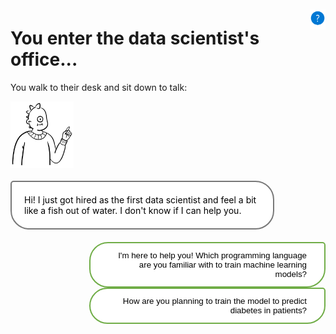 <style>

.button  {
  border: none;
  color: black;
  width: 75%;
  padding: 12px 28px;
  background-color: white;
  border: 2px solid #70AD47;
  border-radius:30px 5px 30px 30px ;
  transition-duration: 0.4s;
  text-align: right;
  float: right;
}
.button:hover  {
  background-color: #70AD47;
  color: white; 
  border: 2px solid #70AD47;
}
.selected  {
  border: none;
  color: black;
  width: 75%;
  padding: 12px 28px;
  background-color: white;
  border: 2px solid #70AD47;
  border-radius:30px 5px 30px 30px ;
  text-align: right;
  float: right;
}
.panel {
  background-color: white;
  border: 2px solid #787878;
  color: black;
  border-radius: 5px 30px 30px 30px;
  padding: 20px 20px;
  width: 75%;
  float: left;
  margin-top: 20px;
  margin-bottom: 20px;
  text-align: left;
}
.response  {
  border: none;
  color: black;
  float: right;
  padding: 12px 28px;
  background-color: white;
  border-radius:30px 5px 30px 30px ;
  border: 2px solid #70AD47;
  transition-duration: 0.4s;
}
.response:hover  {
  background-color: #70AD47;
  color: white; 
  border: 2px solid #70AD47;
}
</style>

<script>
function showContent(id) {
  // Hide all hidden content
  var elements = document.getElementsByClassName('hidden-content');
  for (var i = 0; i < elements.length; i++) {
    elements[i].style.display = 'none';
  }

  // Show the selected hidden content
  var selectedElement = document.getElementById(id);
  if (selectedElement) {
    selectedElement.style.display = 'block';
  }

  // Remove unselected buttons
  var buttons = Array.from(document.getElementsByClassName('button'));
  buttons.forEach(function(button) {
    if (button.id !== id) {
      button.remove();
    }
  });
}
</script>

<img style="float: right; width:5%; display:box; clear: right; margin-top: 10px;" src="./media/help.png">

# You enter the data scientist's office...

You walk to their desk and sit down to talk:

<img src="./media/data-scientist.svg" alt="Hotel" style="width:20%; float:left"> 

<div class="panel">Hi! I just got hired as the first data scientist and feel a bit like a fish out of water. I don't know if I can help you.</div>

<button class="button" onclick="showContent('id01')">I'm here to help you! Which programming language are you familiar with to train machine learning models?</button>

<button class="button" onclick="showContent('id02')">How are you planning to train the model to predict diabetes in patients?</button>

<div id="id01" class="hidden-content" style="display: none;">
  <div class="selected">I'm here to help you! Which programming language are you familiar with to train machine learning models?</div>
  <div class="panel">I'll be honest with you... I haven't been part of large enterprise data science teams yet. So, I still use Python as that is what I've learned during my studies.</div>
  <button class="response" onclick="window.location.href='../office-health-care';">Thank you! That's great to know. I'll talk to your colleagues to see what works best for this project.</button>
</div>

<div id="id02" class="hidden-content" style="display: none;">
  <div class="selected">How are you planning to train the model to predict diabetes in patients?</div>
  <div class="panel">I'd say it's pretty optimistic of you to think I have a plan. I prefer working in Jupyter notebooks to train machine learning models. I'm not very familiar with any cloud services but could learn to work with another tool I guess...
  </div>
  <button class="response" onclick="window.location.href='../office-health-care';">Thank you! That's great to know. I'll talk to your colleagues to see what works best for this project.</button>
</div>


